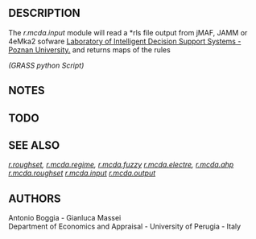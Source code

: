 ## DESCRIPTION

The *r.mcda.input* module will read a \*rls file output from jMAF, JAMM
or 4eMka2 sofware [Laboratory of Intelligent Decision Support Systems -
Poznan University.](http://idss.cs.put.poznan.pl/) and returns maps of
the rules

*(GRASS python Script)*

## NOTES

## TODO

## SEE ALSO

*[r.roughset](r.roughset.md), [r.mcda.regime](r.mcda.regime.md),
[r.mcda.fuzzy](r.mcda.fuzzy.md) [r.mcda.electre](r.mcda.electre.md),
[r.mcda.ahp](r.mcda.ahp.md) [r.mcda.roughset](r.mcda.roughset.md)
[r.mcda.input](r.mcda.input.md) [r.mcda.output](r.mcda.output.md)*

## AUTHORS

Antonio Boggia - Gianluca Massei  
Department of Economics and Appraisal - University of Perugia - Italy
